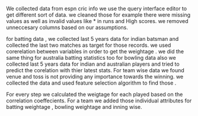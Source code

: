 We collected data from espn cric info 
we use the query interface editor to get different sort of data. we cleaned those for example there were missing values as well as invalid values like * 
in runs and High scores. we removed unneccesary columns based on our assumptions.

for batting data , we collected last 5 years data for indian batsman and collected the last two matches as target for those records.
we used corerelation between variables in order to get the weightage .
we did the same thing for australia batting statistics too
for bowling data also we collected last 5 years data for indian and australian players and tried to predict the corelation with thier latest stats.
For team wise data we found venue and toss is not providing any importance towards the winning. we collected the data and used feature selection algorithm to find those .

For every step  we calculated the weigtage for each played based on the correlation coeffecients.
For a team we added those individual attributes for batting weightage , bowling weightage and inning wise.







